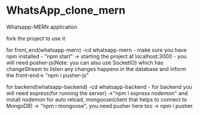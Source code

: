# WhatsApp_clone_mern
Whatsapp-MERN application

fork the project to use it

for front_end(whatsapp-mern)
    -cd whatsapp-mern
    - make sure you have npm installed
    - "npm start" -> starting the project at localhost:3000
    - you will need pusher-js(Note: you can also use SocketIO) which has changeStream to listen any changes happens in the database and inform the front-end-> "npm i pusher-js" 
    
for backend(whatsapp-backend)
    -cd whatsapp-backend
    - for backend you will need express(for running the server) ->"npm i express nodemon" and install nodemon for auto reload, mongoose(client that helps to connect to MongoDB) ->       "npm i mongoose", you need pusher here too -> npm i pusher.
